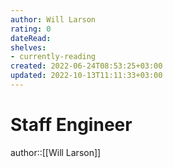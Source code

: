 ```yaml
---
author: Will Larson
rating: 0
dateRead: 
shelves: 
- currently-reading
created: 2022-06-24T08:53:25+03:00
updated: 2022-10-13T11:11:33+03:00
---
```

# Staff Engineer

author::[[Will Larson]]